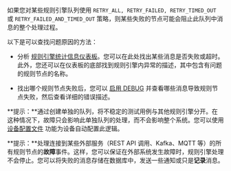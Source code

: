 如果您对某些规则引擎队列使用 `RETRY_ALL, RETRY_FAILED, RETRY_TIMED_OUT` 或 `RETRY_FAILED_AND_TIMED_OUT` 策略，则某些失败的节点可能会阻止此队列中消息的整个处理过程。

以下是可以查找问题原因的方法：

- 分析 [规则引擎统计信息仪表板](/docs/{{docsPrefix}}user-guide/rule-engine-2-0/overview/#rule-engine-statistics)。您可以在此处找出某些消息是否失败或超时。此外，您还可以在仪表板的底部找到规则引擎内异常的描述，其中包含有问题的规则节点的名称。

- 找出哪个规则节点失败后，您可以 [启用 DEBUG](/docs/{{docsPrefix}}user-guide/rule-engine-2-0/overview/#debugging) 并查看哪些消息导致规则节点失败，然后查看详细的错误描述。

**提示：**通过创建单独的队列，将不稳定的测试用例与其他规则引擎分开。在这种情况下，故障只会影响此单独队列的处理，而不会影响整个系统。您可以使用 [设备配置文件](/docs/{{docsPrefix}}user-guide/device-profiles/#queue-name) 功能为设备自动配置此逻辑。

**提示：**处理连接到某些外部服务（REST API 调用、Kafka、MQTT 等）的所有规则节点的<b>故障</b>事件。这样，您可以保证在外部系统发生故障时，规则引擎处理不会停止。您可以将失败的消息存储在数据库中，发送一些通知或只是<b>记录</b>消息。